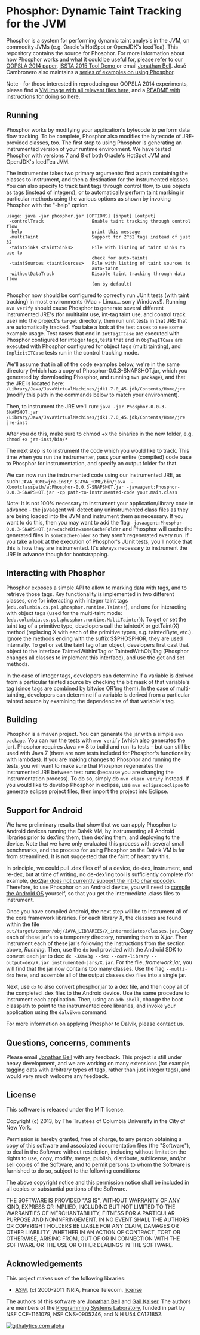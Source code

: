 Phosphor: Dynamic Taint Tracking for the JVM
========


Phosphor is a system for performing dynamic taint analysis in the JVM, on commodity JVMs (e.g. Oracle's HotSpot or OpenJDK's IcedTea). This repository contains the source for Phosphor. For more information about how Phosphor works and what it could be useful for, please refer to our [OOPSLA 2014 paper](http://jonbell.net/publications/phosphor), [ISSTA 2015 Tool Demo ](http://mice.cs.columbia.edu/getTechreport.php?techreportID=1601) or email [Jonathan Bell](mailto:jbell@cs.columbia.edu). José Cambronero also maintains a [series of examples on using Phosphor](https://github.com/josepablocam/phosphor-examples/).

Note - for those interested in reproducing our OOPSLA 2014 experiments, please find a [VM Image with all relevant files here](http://academiccommons.columbia.edu/catalog/ac%3A182689), and a [README with instructions for doing so here](https://www.dropbox.com/s/dmebj6k8izams6p/artifact-63-phosphor.pdf?dl=0).


Running
-------
Phosphor works by modifying your application's bytecode to perform data flow tracking. To be complete, Phosphor also modifies the bytecode of JRE-provided classes, too. The first step to using Phosphor is generating an instrumented version of your runtime environment. We have tested Phosphor with versions 7 and 8 of both Oracle's HotSpot JVM and OpenJDK's IcedTea JVM.

The instrumenter takes two primary arguments: first a path containing the classes to instrument, and then a destination for the instrumented classes. You can also specify to track taint tags through control flow, to use objects as tags (instead of integers), or to automatically perform taint marking in particular methods using the various options as shown by invoking Phosphor with the "-help" option.


```
usage: java -jar phosphor.jar [OPTIONS] [input] [output]
 -controlTrack                  Enable taint tracking through control flow
 -help                          print this message
 -multiTaint                    Support for 2^32 tags instead of just 32
 -taintSinks <taintSinks>       File with listing of taint sinks to use to
                                check for auto-taints
 -taintSources <taintSources>   File with listing of taint sources to
                                auto-taint
 -withoutDataTrack              Disable taint tracking through data flow
                                (on by default)
```
Phosphor now should be configured to correctly run JUnit tests (with taint tracking) in most environments (Mac + Linux... sorry Windows!). Running `mvn verify` should cause Phosphor to generate several different instrumented JRE's (for multitaint use, int-tag taint use, and control track use) into the project's `target` directory, then run unit tests in that JRE that are automatically tracked. You take a look at the test cases to see some example usage. Test cases that end in `IntTagITCase` are executed with Phosphor configured for integer tags, tests that end in `ObjTagITCase` are executed with Phosphor configured for object tags (multi tainting), and `ImplicitITCase` tests run in the control tracking mode.
 
We'll assume that in all of the code examples below, we're in the same directory (which has a copy of Phosphor-0.0.3-SNAPSHOT.jar, which you generated by downloading Phosphor, and running `mvn package`), and that the JRE is located here: `/Library/Java/JavaVirtualMachines/jdk1.7.0_45.jdk/Contents/Home/jre` (modify this path in the commands below to match your environment).

Then, to instrument the JRE we'll run:
`java -jar Phosphor-0.0.3-SNAPSHOT.jar /Library/Java/JavaVirtualMachines/jdk1.7.0_45.jdk/Contents/Home/jre jre-inst`

After you do this, make sure to chmod +x the binaries in the new folder, e.g. `chmod +x jre-inst/bin/*`

The next step is to instrument the code which you would like to track. This time when you run the instrumenter, pass your entire (compiled) code base to Phosphor for instrumentation, and specify an output folder for that.

We can now run the instrumented code using our instrumented JRE, as such:
`JAVA_HOME=jre-inst/ $JAVA_HOME/bin/java  -Xbootclasspath/a:Phosphor-0.0.3-SNAPSHOT.jar -javaagent:Phosphor-0.0.3-SNAPSHOT.jar -cp path-to-instrumented-code your.main.class`

Note: It is not 100% necessary to instrument your application/library code in advance - the javaagent will detect any uninstrumented class files as they are being loaded into the JVM and instrument them as necessary. If you want to do this, then you may want to add the flag `-javaagent:Phosphor-0.0.3-SNAPSHOT.jar=cacheDir=someCacheFolder` and Phosphor will cache the generated files in `someCacheFolder` so they aren't regenerated every run. If you take a look at the execution of Phosphor's JUnit tests, you'll notice that this is how they are instrumented. It's always necessary to instrument the JRE in advance though for bootstrapping.

Interacting with Phosphor
-----
Phosphor exposes a simple API to allow to marking data with tags, and to retrieve those tags. Key functionality is implemented in two different classes, one for interacting with integer taint tags (``edu.columbia.cs.psl.phosphor.runtime.Tainter``), and one for interacting with object tags (used for the multi-taint mode: (``edu.columbia.cs.psl.phosphor.runtime.MultiTainter``)). To get or set the taint tag of a primitive type, developers call the taintedX or getTaint(X) method (replacing X with each of the primitive types, e.g. taintedByte, etc.).
Ignore the methods ending with the suffix $$PHOSPHOR, they are used internally.
To get or set the taint tag of an object, developers first cast that object to the interface TaintedWithIntTag or TaintedWithObjTag (Phosphor changes all classes to implement this interface), and use the get and set methods.

In the case of integer tags, developers can determine if a variable is derived from a particular tainted source by checking the bit mask of that variable's tag (since tags are combined by bitwise OR'ing them).
In the case of multi-tainting, developers can determine if a variable is derived from a particular tainted source by examining the dependencies of that variable's tag.

Building
------
Phosphor is a maven project. You can generate the jar with a simple `mvn package`. You can run the tests with `mvn verify` (which also generates the jar). Phosphor requires Java >= 8 to build and run its tests - but can still be used with Java 7 (there are now tests included for Phosphor's functionality with lambdas). If you are making changes to Phosphor and running the tests, you will want to make sure that Phosphor regenerates the instrumented JRE between test runs (because you are changing the instrumentation process). To do so, simply do `mvn clean verify` instead. If you would like to develop Phosphor in eclipse, use `mvn eclipse:eclipse` to generate eclipse project files, then import the project into Eclipse.

Support for Android
----
We have preliminary results that show that we can apply Phosphor to Android devices running the Dalvik VM, by instrumenting all Android libraries prior to dex'ing them, then dex'ing them, and deploying to the device. Note that we have only evaluated this process with several small benchmarks, and the process for using Phosphor on the Dalvik VM is far from streamlined. It is not suggested that the faint of heart try this.

In principle, we could pull .dex files off of a device, de-dex, instrument, and re-dex, but at time of writing, no de-dex'ing tool is sufficiently complete (for example, [dex2jar does not currently support the int-to char opcode](https://code.google.com/p/dex2jar/issues/detail?id=214&can=1&q=i2c)). Therefore, to use Phosphor on an Android device, you will need to [compile the Android OS](https://source.android.com) yourself, so that you get the intermediate .class files to instrument.

Once you have compiled Android, the next step will be to instrument all of the core framework libraries. For each library *X*, the classses are found within the file `out/target/common/obj/JAVA_LIBRARIES/X_intermediates/classes.jar`. Copy each of these jar's to a temporary directory, renaming them to *X.jar*. Then instrument each of these jar's following the instructions from the section above, *Running*. Then, use the `dx` tool provided with the Android SDK to convert each jar to dex:
`dx -JXmx3g --dex --core-library --output=dex/X.jar instrumented-jars/X.jar`. For the file, *framework.jar*, you will find that the jar now contains too many classes. Use the flag `--multi-dex` here, and assemble all of the output classes.dex files into a single jar.  

Next, use `dx` to also convert phosphor.jar to a dex file, and then copy all of the completed .dex files to the Android device. Use the same procedure to instrument each application. Then, using an `adb shell`, change the boot classpath to point to the instrumented core libraries, and invoke your application using the `dalvikvm` command.


For more information on applying Phosphor to Dalvik, please contact us.

Questions, concerns, comments
----
Please email [Jonathan Bell](mailto:jbell@cs.columbia.edu) with any feedback. This project is still under heavy development, and we are working on many extensions (for example, tagging data with arbitrary types of tags, rather than just integer tags), and would very much welcome any feedback.

License
-------
This software is released under the MIT license.

Copyright (c) 2013, by The Trustees of Columbia University in the City of New York.

Permission is hereby granted, free of charge, to any person obtaining a copy of this software and associated documentation files (the "Software"), to deal in the Software without restriction, including without limitation the rights to use, copy, modify, merge, publish, distribute, sublicense, and/or sell copies of the Software, and to permit persons to whom the Software is furnished to do so, subject to the following conditions:

The above copyright notice and this permission notice shall be included in all copies or substantial portions of the Software.

THE SOFTWARE IS PROVIDED "AS IS", WITHOUT WARRANTY OF ANY KIND, EXPRESS OR IMPLIED, INCLUDING BUT NOT LIMITED TO THE WARRANTIES OF MERCHANTABILITY, FITNESS FOR A PARTICULAR PURPOSE AND NONINFRINGEMENT. IN NO EVENT SHALL THE AUTHORS OR COPYRIGHT HOLDERS BE LIABLE FOR ANY CLAIM, DAMAGES OR OTHER LIABILITY, WHETHER IN AN ACTION OF CONTRACT, TORT OR OTHERWISE, ARISING FROM, OUT OF OR IN CONNECTION WITH THE SOFTWARE OR THE USE OR OTHER DEALINGS IN THE SOFTWARE.

Acknowledgements
--------
This project makes use of the following libraries:
* [ASM](http://asm.ow2.org/license.html), (c) 2000-2011 INRIA, France Telecom, [license](http://asm.ow2.org/license.html)

The authors of this software are [Jonathan Bell](http://jonbell.net) and [Gail Kaiser](http://www.cs.columbia.edu/~kaiser/). The authors are members of the [Programming Systems Laboratory](http://www.psl.cs.columbia.edu/), funded in part by NSF CCF-1161079, NSF CNS-0905246, and NIH U54 CA121852.

[![githalytics.com alpha](https://cruel-carlota.pagodabox.com/ae2f03ebde27be607b8ffe5a9911293d "githalytics.com")](http://githalytics.com/Programming-Systems-Lab/phosphor)
